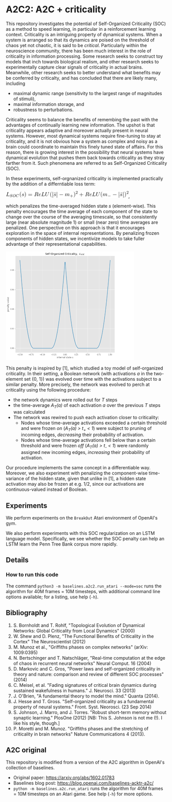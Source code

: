 # A2C2: A2C + criticality

This repository investigates the potential of Self-Organized Criticality (SOC) as a method to speed learning, in particular in a reinforcement learning context. Criticality is an intriguing property of dynamical systems. When a system is arranged so that its dynamics are poised on the threshold of chaos yet not chaotic, it is said to be *critical*. Particularly within the neuroscience community, there has been much interest in the role of criticality in information processing. Some research seeks to construct toy models that inch towards biological realism, and other research seeks to experimentally capture clear signals of criticality in actual brains. Meanwhile, other research seeks to better understand what benefits may be conferred by criticalty, and has concluded that there are likely many, including

- maximal dynamic range (sensitivity to the largest range of magnitudes of stimuli), 
- maximal information storage, and
- robustness to perturbations.

Criticality seems to balance the benefits of remembing the past with the advantages of continually learning new information. The upshot is that criticality appears adaptive and moreover actually present in neural systems. However, most dynamical systems require fine-tuning to stay at criticality, and it is not obvious how a system as complex and noisy as a brain could coordinate to maintain this finely tuned state of affairs. For this reason, there is growing interest in the possibility that neural systems have dynamical evolution that pushes them back towards criticality as they stray farther from it. Such phenomena are referred to as Self-Organized Criticality (SOC).

In these experiments, self-orgnanized criticality is implemented practically by the addition of a differntiable loss term:

![Image of SOC loss term](https://github.com/AI-RG/rl-experiments/blob/master/lsoc.gif),

which penalizes the time-averaged hidden state *s* (element-wise). This penalty encourages the time average of each component of the state to change over the course of the averaging timescale, so that consistently large (near absolute magnitude 1) or small (near zero) time averages are penalized. One perspective on this approach is that it encourages exploration in the space of internal representations. By penalizing frozen components of hidden states, we incentivize models to take fuller advantage of their representational capabilities.

<img src="https://github.com/AI-RG/baselines/blob/master/baselines/a2c2/criticality/assets/soc-penalty.png" width="400px"/>

This penalty is inspired by [1], which studied a toy model of self-organized criticality. In their setting, a Boolean network (with activations *a* in the two-element set {0, 1}) was evolved over time with the activations subject to a similar penalty. More precisely, the network was evolved to perch at criticality using the following procedure:

- the network dynamics were rolled out for *T* steps
- the time-average *A<sub>T</sub>(a)* of each activation *a* over the previous *T* steps was calculated
- The network was rewired to push each activation closer to criticality:
  - Nodes whose time-average activations exceeded a certain threshold and were frozen *on* (*A<sub>T</sub>(a) > t<sub>+</sub> < 1*) were subject to pruning of incoming edges, *decreasing* their probability of activation.
  - Nodes whose time-average activations fell below than a certain threshold and were frozen *off* (*A<sub>T</sub>(a) > t<sub>-</sub> < 1*) were randomly assigned new incoming edges, *increasing* their probability of activation.
  
Our procedure implements the same concept in a differentiable way. Moreover, we also experiment with penalizing the component-wise time-variance of the hidden state, given that unlike in [1], a hidden state activation may also be frozen at e.g. 1/2, since our activations are continuous-valued instead of Boolean.

## Experiments

We perform experiments on the `BreakOut` Atari environment of OpenAI's gym.

We also perform experiments with this SOC regularization on an LSTM language model. Specifically, we see whether the SOC penalty can help an LSTM learn the Penn Tree Bank corpus more rapidly.

## Details

### How to run this code

The command `python3 -m baselines.a2c2.run_atari --mode=soc` runs the algorithm for 40M frames = 10M timesteps, with additional command line options available; for a listing, use help (`-h`).

## Bibliography

1.  S. Bornholdt and T. Rohlf, "Topological Evolution of Dynamical Networks: Global Criticality from Local Dynamics" (2000)
2.  W. Shew and D. Plenz, "The Functional Benefits of Criticality in the Cortex" The Neuroscientist (2012)
3.  M. Munoz et al., "Griffiths phases on complex networks" (arXiv: 1009:0395)
4.  N. Bertschinger and T. Natschläger, "Real-time computation at the edge of chaos in recurrent neural networks" Neural Comput. 16 (2004)
5.  D. Markovic and C. Gros, "Power laws and self-organized criticality in theory and nature: comparison and review of different SOC processes" (2014)
6.  C. Meisel, et al. "Fading signatures of critical brain dynamics during sustained wakefulness in humans." J. Neurosci. 33 (2013)
7.  J. O'Brien, "A fundamental theory to model the mind." Quanta (2014).
8.  J. Hesse and T. Gross. "Self-organized criticality as a fundamental property of neural systems." Front. Syst. Neorosci. (23 Sep 2014)
9.  S. Johnson, J. Marro, and J. Torres. "Robust short-term memory without synaptic learning." PlosOne (2012) [NB: This S. Johnson is not me (!). I like his style, though.]
10.  P. Moretti and M. Munoz. "Griffiths phases and the stretching of criticality in brain networks" Nature Communications 4 (2013).

## A2C original

This repository is modified from a version of the A2C algorithm in OpenAI's collection of baselines.

- Original paper: https://arxiv.org/abs/1602.01783
- Baselines blog post: https://blog.openai.com/baselines-acktr-a2c/
- `python -m baselines.a2c.run_atari` runs the algorithm for 40M frames = 10M timesteps on an Atari game. See help (`-h`) for more options.
